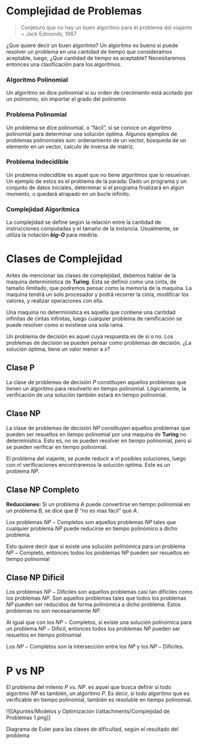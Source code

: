 # Complejidad de Problemas

> Conjeturo que no hay un buen algoritmo para el problema del viajante ~ Jack Edmonds, 1967
> 

¿Que quiere decir un buen algoritmo? Un algoritmo es bueno si puede resolver un problema en una cantidad de tiempo que consideramos aceptable, luego, ¿Que cantidad de tiempo es aceptable? Necesitaremos entonces una clasificación para los algoritmos.

### Algoritmo Polinomial

Un algoritmo se dice polinomial si su orden de crecimiento está acotado por un polinomio, sin importar el grado del polinomio

### Problema Polinomial

Un problema se dice polinomial, o “fácil”, si se conoce un algoritmo polinomial para determinar una solución óptima. Algunos ejemplos de problemas polinomiales son: ordenamiento de un vector, búsqueda de un elemento en un vector, calculo de inversa de matriz.

### Problema Indecidible

Un problema indecidible es aquel que no tiene algoritmos que lo resuelvan. Un ejemplo de estos es el problema de la parada: Dado un programa y un conjunto de datos iniciales, determinar si el programa finalizará en algún momento, o quedará atrapado en un bucle infinito.

### Complejidad Algorítmica

La complejidad se define según la relación entre la cantidad de instrucciones computadas y el tamaño de la instancia. Usualmente, se utiliza la notación *****big-O***** para medirla.

# Clases de Complejidad

Antes de mencionar las clases de complejidad, debemos hablar de la maquina determinística de ******Turing******. Esta se definió como una cinta, de tamaño ilimitado, que podremos pensar como la memoria de la maquina. La maquina tendrá un solo procesador y podrá recorrer la cinta, modificar los valores, y realizar operaciones con ella.

Una maquina no determinística es aquella que contiene una cantidad infinitas de cintas infinitas, luego cualquier problema de ramificación se puede resolver como si existiese una sola rama.

Un problema de decisión es aquel cuya respuesta es de si o no. Los problemas de decisión se pueden pensar como problemas de decisión. ¿La solución óptima, tiene un valor menor a $x$?

## Clase P

La clase de problemas de decisión $P$ constituyen aquellos problemas que tienen un algoritmo para resolverlo en tiempo polinomial. Lógicamente, la verificación de una solución también estará en tiempo polinomial.

## Clase NP

La clase de problemas de decisión $NP$ constituyen aquellos problemas que pueden ser resueltos en tiempo polinomial por una maquina de ******Turing****** no determinística. Esto es, no se pueden resolver en tiempo polinomial, pero si se pueden verificar en tiempo polinomial.

El problema del viajante, se puede reducir a $n!$ posibles soluciones, luego con $n!$ verificaciones encontraremos la solución optima. Este es un problema $NP$.

## Clase NP Completo

**************************Reducciones:************************** Si un problema $A$ puede convertirse en tiempo polinomial en un problema $B$, se dice que $B$ “no es mas fácil” que $A$. 

Los problemas $NP{-}\text{Completos}$ son aquellos problemas $NP$ tales que cualquier problema $NP$ puede reducirse en tiempo polinómico a dicho problema.

Esto quiere decir que si existe una solución polinómica para un problema $NP{-}\text{Completo}$, entonces todos los problemas $NP$ pueden ser resueltos en tiempo polinomial

## Clase NP Dificil

Los problemas $NP{-}\text{Dificiles}$ son aquellos problemas casi tan difíciles como los problemas $NP$. Son aquellos problemas tales que todos los problemas $NP$ pueden ser reducidos de forma polinómica a dicho problema. Estos problemas no son necesariamente $NP$.

Al igual que con los $NP{-}\text{Completos}$, si existe una solución polinómica para un problema $NP{-}\text{Dificil}$, entonces todos los problemas $NP$ pueden ser resueltos en tiempo polinomial

Los $NP{-}\text{Completos}$ son la intersección entre los $NP$ y los $NP{-}\text{Dificiles}$.

# P vs NP

El problema del milenio $P$ vs. $NP$. es aquel que busca definir si todo algoritmo $NP$ es también, un algoritmo $P$. Es decir, si todo algoritmo que es verificable en tiempo polinomial, también es resoluble en tiempo polinomial.

!![[Apuntes/Modelos y Optimización I/attachments/Complejidad de Problemas 1.png]]

Diagrama de Euler para las clases de dificultad, según el resultado del problema